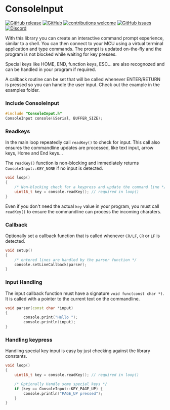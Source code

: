 # ConsoleInput

[![GitHub release](https://img.shields.io/github/release/fvanroie/ConsoleInput.svg)](https://github.com/fvanroie/ConsoleInput/releases)
[![GitHub](https://img.shields.io/github/license/mashape/apistatus.svg)](https://github.com/fvanroie/ConsoleInput/blob/master/LICENSE)
[![contributions welcome](https://img.shields.io/badge/contributions-welcome-brightgreen.svg?style=flat)](#Contributing)
[![GitHub issues](https://img.shields.io/github/issues/fvanroie/ConsoleInput.svg)](http://github.com/fvanroie/ConsoleInput/issues)
[![Discord](https://img.shields.io/discord/538814618106331137?color=%237289DA&label=support&logo=discord&logoColor=white)][1]

With this library you can create an interactive command prompt experience, similar to a shell.
You can then connect to your MCU using a virtual terminal application and type commands.
The prompt is updated on-the-fly and the program is not blocked while waiting for key presses.

Special keys like HOME, END, function keys, ESC... are also recognozed and can be handled in your program if required.

A callback routine can be set that will be called whenever ENTER/RETURN is pressed so you can handle the user input.
Check out the example in the examples folder.

### Include ConsoleInput

```cpp
#include "ConsoleInput.h"
ConsoleInput console(&Serial, BUFFER_SIZE);
```

### Readkeys

In the main loop repeatedly call `readKey()` to check for input.
This call also ensures the commandline updates are processed, like text input, arrow keys, Home and End keys...

The `readKey()` function is non-blocking and immediately returns `ConsoleInput::KEY_NONE` if no input is detected.

```cpp
void loop()
{
    /* Non-blocking check for a keypress and update the command line */
    uint16_t key = console.readKey(); // required in loop()
}
```

Even if you don't need the actual `key` value in your program, you must call `readKey()` to ensure the commandline can process the incoming charaters.

### Callback

Optionally set a callback function that is called whenever `CR/LF`, `CR` or `LF` is detected.

```cpp
void setup()
{
    /* entered lines are handled by the parser function */
    console.setLineCallback(parser);
}
```

### Input Handling

The input callback function must have a signature `void func(const char *)`.
It is called with a pointer to the current text on the commandline.

```cpp
void parser(const char *input)
{
        console.print("Hello ");
        console.println(input);
}
```

### Handling keypress

Handling special key input is easy by just checking against the library constants.

```cpp
void loop()
{
    uint16_t key = console.readKey(); // required in loop()

    /* Optionally Handle some special keys */
    if (key == ConsoleInput::KEY_PAGE_UP) {
        console.println("PAGE_UP pressed");
    }
}
```

[1]: https://discord.gg/VCWyuhF
